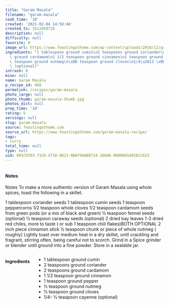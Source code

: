 ```yaml
---
title: "Garam Masala"
filename: "garam-masala"
cook_time: '10'
created: '2021-02-04 14:58:46'
created_ts: 1612450726
description: null
difficulty: null
favorite: 0
image_url: https://www.feastingathome.com/wp-content/uploads/2018/12/garam-masala-recipe-100-683x1024.jpg
ingredients: "1 tablespoon ground cumin\n2 teaspoons ground coriander\n2 teaspoons\
  \ ground cardamom\n1 1/2 teaspoon ground cinnamon\n1 teaspoon ground pepper\n\xBD\
  \ teaspoon ground nutmeg\n\xBD teaspoon ground cloves\n1/4\u2013 \xBD teaspoon cayenne\
  \ (optional)"
intrash: 0
mine: null
name: Garam Masala
p_recipe_id: 468
permalink: /recipes/garam-masala
photo_large: null
photo_thumb: garam-masala-thumb.jpg
photos_dict: null
prep_time: '10'
rating: 5
servings: null
slug: garam-masala
source: feastingathome.com
source_url: https://www.feastingathome.com/garam-masala-recipe/
tags:
- curry
total_time: null
type: null
uid: 091C9703-71CD-4710-9D13-0BA79AAB8724-10686-0000065A926CC623
---
```

<div class="large-8 medium-7 columns" id="writeup">		<div id="notes"><h4>Notes</h4>
<div class="box box-notes"><p>Notes
To make a more authentic version of Garam Masala using whole spices, toast the following in a skillet.</p>
<p>1 tablespoon coriander seeds
1 tablespoon cumin seeds
1 teaspoon peppercorns
1/2 teaspoon whole cloves
1/2 teaspoon cardamom seeds from green pods  (or a mix of black and green)
½ teaspoon fennel seeds (optional)
½ teaspoon caraway seeds (optional)
2 dried bay leaves
1-3 dried red chiles, more to taste ( or sub 1 teaspoon chili flakes)BOTH OPTIONAL
2 inch piece cinnamon stick
½ teaspoon chunk or piece of whole nutmeg ( roughly)
Lightly toast over medium heat in a dry skillet, until crackling and fragrant, stirring often, being careful not to scorch. Grind in a Spice grinder or blender until ground into a fine powder. Store in a sealable jar.</p>
</div></div>	</div><!-- #writeup -->
</div><!-- #row-one -->
<div class="row" id="row-two">	<div class="medium-4 small-5 columns" id="ingredients"><h4>Ingredients</h4><div class="box box-ingredients content"><ul>
<li>1 tablespoon ground cumin</li>
<li>2 teaspoons ground coriander</li>
<li>2 teaspoons ground cardamom</li>
<li>1 1/2 teaspoon ground cinnamon</li>
<li>1 teaspoon ground pepper</li>
<li>½ teaspoon ground nutmeg</li>
<li>½ teaspoon ground cloves</li>
<li>1/4– ½ teaspoon cayenne (optional)</li>
</ul>
</div>	</div>	<div class="medium-6 small-7 columns" id="directions">	</div>